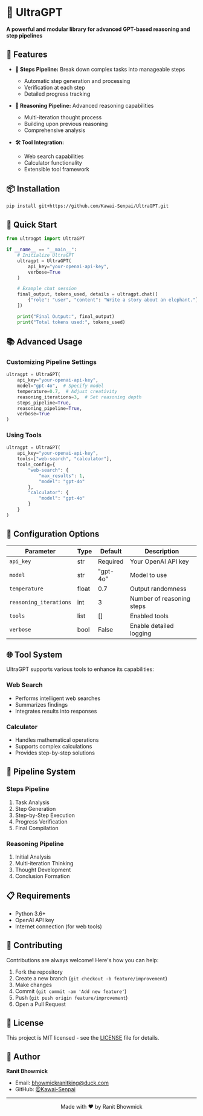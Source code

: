 # 🤖 UltraGPT

**A powerful and modular library for advanced GPT-based reasoning and step pipelines**

## 🌟 Features

- **📝 Steps Pipeline:** Break down complex tasks into manageable steps
  - Automatic step generation and processing
  - Verification at each step
  - Detailed progress tracking

- **🧠 Reasoning Pipeline:** Advanced reasoning capabilities
  - Multi-iteration thought process
  - Building upon previous reasoning
  - Comprehensive analysis

- **🛠️ Tool Integration:** 
  - Web search capabilities
  - Calculator functionality
  - Extensible tool framework

## 📦 Installation

```bash
pip install git+https://github.com/Kawai-Senpai/UltraGPT.git
```

## 🚀 Quick Start

```python
from ultragpt import UltraGPT

if __name__ == "__main__":
    # Initialize UltraGPT
    ultragpt = UltraGPT(
        api_key="your-openai-api-key",
        verbose=True
    )

    # Example chat session
    final_output, tokens_used, details = ultragpt.chat([
        {"role": "user", "content": "Write a story about an elephant."}
    ])

    print("Final Output:", final_output)
    print("Total tokens used:", tokens_used)
```

## 📚 Advanced Usage

### Customizing Pipeline Settings

```python
ultragpt = UltraGPT(
    api_key="your-openai-api-key",
    model="gpt-4o",  # Specify model
    temperature=0.7,  # Adjust creativity
    reasoning_iterations=3,  # Set reasoning depth
    steps_pipeline=True,
    reasoning_pipeline=True,
    verbose=True
)
```

### Using Tools

```python
ultragpt = UltraGPT(
    api_key="your-openai-api-key",
    tools=["web-search", "calculator"],
    tools_config={
        "web-search": {
            "max_results": 1,
            "model": "gpt-4o"
        },
        "calculator": {
            "model": "gpt-4o"
        }
    }
)
```

## 🔧 Configuration Options

| Parameter | Type | Default | Description |
|-----------|------|---------|-------------|
| `api_key` | str | Required | Your OpenAI API key |
| `model` | str | "gpt-4o" | Model to use |
| `temperature` | float | 0.7 | Output randomness |
| `reasoning_iterations` | int | 3 | Number of reasoning steps |
| `tools` | list | [] | Enabled tools |
| `verbose` | bool | False | Enable detailed logging |

## 🌐 Tool System

UltraGPT supports various tools to enhance its capabilities:

### Web Search
- Performs intelligent web searches
- Summarizes findings
- Integrates results into responses

### Calculator
- Handles mathematical operations
- Supports complex calculations
- Provides step-by-step solutions

## 🔄 Pipeline System

### Steps Pipeline
1. Task Analysis
2. Step Generation
3. Step-by-Step Execution
4. Progress Verification
5. Final Compilation

### Reasoning Pipeline
1. Initial Analysis
2. Multi-iteration Thinking
3. Thought Development
4. Conclusion Formation

## 📋 Requirements

- Python 3.6+
- OpenAI API key
- Internet connection (for web tools)

## 🤝 Contributing

Contributions are always welcome! Here's how you can help:

1. Fork the repository
2. Create a new branch (`git checkout -b feature/improvement`)
3. Make changes
4. Commit (`git commit -am 'Add new feature'`)
5. Push (`git push origin feature/improvement`)
6. Open a Pull Request

## 📝 License

This project is MIT licensed - see the [LICENSE](LICENSE) file for details.

## 👥 Author

**Ranit Bhowmick**
- Email: bhowmickranitking@duck.com
- GitHub: [@Kawai-Senpai](https://github.com/Kawai-Senpai)

---

<div align="center">
Made with ❤️ by Ranit Bhowmick
</div>
